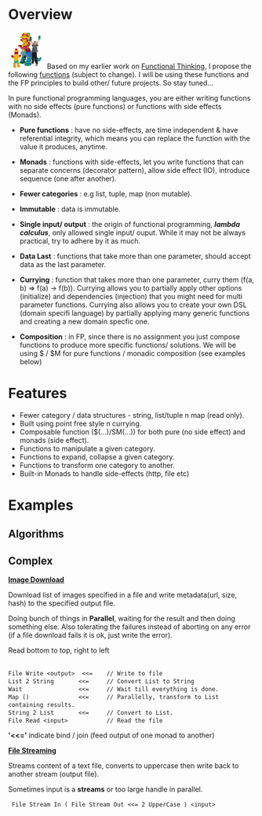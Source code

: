 # Overview
![Lego Kids](lego-kid.jpeg) Based on my earlier work on [Functional Thinking](https://github.com/van001/lesscode), I propose the following [functions](https://github.com/van001/lesscode-fp/blob/master/src/index.js) (subject to change). I will be using these functions and the FP principles to build other/ future projects. So stay tuned...

In pure functional programming languages, you are either writing functions with no side effects (pure functions) or functions with 
side effects (Monads). 

- **Pure functions** : have no side-effects, are time independent & have referential integrity, which means you can replace the function with the value it produces, anytime.

- **Monads** : functions with side-effects, let you write functions that can separate concerns (decorator pattern), allow side effect (IO), introduce sequence (one after another).

- **Fewer categories** :  e.g list, tuple, map (non mutable). 

- **Immutable** : data is immutable. 

- **Single input/ output** : the origin of functional programming, ***lambda calculus***, only allowed single input/ ouput. While it may not be always practical, try to adhere by it as much.

- **Data Last** : functions that take more than one parameter,  should accept data as the last parameter.

- **Currying** : function that takes more than one parameter, curry  them (f(a, b) => f(a) -> f(b)). 
Currying allows you to partially apply other options (initialize) and dependencies (injection) that you might need for multi parameter functions.
Currying also allows you to create your own DSL (domain specifi language) by partially applying many generic functions and creating a new domain specfic one.

- **Composition** : in FP, since there is no assignment you just compose functions to produce more specific functions/ solutions.
We will be using $ / $M for pure functions / monadic composition (see examples below)

# Features
- Fewer category / data structures - string, list/tuple n map (read only).
- Built using point free style n currying.
- Composable function ($(...)/SM(...)) for both pure (no side effect) and monads (side effect).
- Functions to manipulate a given category.
- Functions to expand, collapse a given category. 
- Functions to transform one category to another.
- Built-in Monads to handle side-effects (http, file etc)

# Examples

## Algorithms

## Complex ##
**[Image Download](https://github.com/van001/lesscode-fp/tree/master/lesscode/examples/image-download)**

Download list of images specified in a file and write metadata(url, size, hash) to the specified output file.

Doing bunch of things in **Parallel**, waiting for the result and then doing something else. 
Also tolerating the failures instead of aborting on any error (if a file download fails it is ok, just write the error).

Read bottom to top, right to left
```
                    
File Write <output>  <<=    // Write to file
List 2 String       <<=     // Convert List to String
Wait                <<=     // Wait till everything is done.
Map ()              <<=     // Parallelly, transform to List containing results.
String 2 List       <<=     // Convert to List.
File Read <input>           // Read the file

```
**'<<='**  indicate bind / join (feed output of one monad to another)

**[File Streaming](https://github.com/van001/lesscode-fp/tree/master/lesscode/examples/file-streaming)**

Streams content of a text file, converts to uppercase then write back to another stream (output file).

Sometimes input is a **streams** or too large handle in parallel.
```
 File Stream In ( File Stream Out <<= 2 UpperCase ) <input>
```



